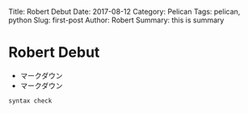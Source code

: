 Title: Robert Debut
Date: 2017-08-12
Category: Pelican
Tags: pelican, python
Slug: first-post
Author: Robert
Summary: this is summary

# Robert Debut

- マークダウン
- マークダウン

```
syntax check
```
